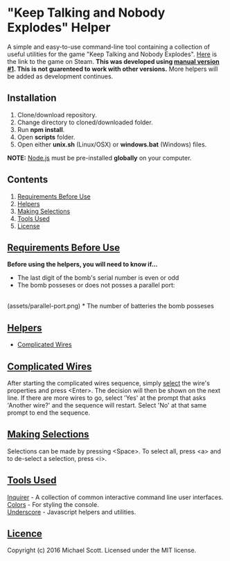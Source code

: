 # "Keep Talking and Nobody Explodes" Helper
A simple and easy-to-use command-line tool containing a collection of useful utilities for the game "Keep Talking and Nobody Explodes". [Here](http://store.steampowered.com/app/341800/?snr=1_7_15__13) is the link to the game on Steam. 
**This was developed using [manual version #1](http://www.bombmanual.com/manual/1/pdf/Bomb-Defusal-Manual_1.pdf). This is not guarenteed to work with other versions.** More helpers will be added as development continues. 

## Installation
1. Clone/download repository.
2. Change directory to cloned/downloaded folder.
3. Run **npm install**.
4. Open **scripts** folder. 
5. Open either **unix.sh** (Linux/OSX) or **windows.bat** (Windows) files.

**NOTE:** [Node.js](#https://nodejs.org/en/) must be pre-installed **globally** on your computer.

## Contents
1. [Requirements Before Use](#before)
1. [Helpers](#helpers)
2. [Making Selections](#selections)
3. [Tools Used](#tools)
4. [License](#license)

## [Requirements Before Use](#before)
**Before using the helpers, you will need to know if...**
* The last digit of the bomb's serial number is even or odd
* The bomb posseses or does not posses a parallel port:
<br />
(assets/parallel-port.png)
* The number of batteries the bomb posseses

## [Helpers](#helpers)
* [Complicated Wires](#complicated_wires)

## [Complicated Wires](#complicated_wires)
After starting the complicated wires sequence, simply [select](#selections) the wire's properties and press \<Enter>. The decision will then be shown on the next line.
If there are more wires to go, select 'Yes' at the prompt that asks 'Another wire?' and the sequence will restart. Select 'No' at that same prompt to end the sequence.

## [Making Selections](#selections)
Selections can be made by pressing \<Space>. To select all, press \<a> and to de-select a selection, press \<i>.

## [Tools Used](#tools)
[Inquirer](https://www.npmjs.com/package/inquirer) - A collection of common interactive command line user interfaces.
<br />
[Colors](https://www.npmjs.com/package/colors) - For styling the console.
<br />
[Underscore](http://underscorejs.org/) - Javascript helpers and utilities.

## [Licence](#license)
<a name='license'></a>

Copyright (c) 2016 Michael Scott.
Licensed under the MIT license.

